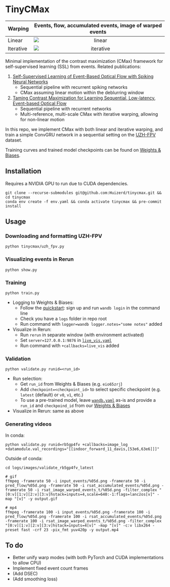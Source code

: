 # TinyCMax

|   Warping  |                             Events, flow, accumulated events, image of warped events       |
|-----------|:--------------------------------------------------------------------:|
|   Linear   | <img src="assets/linear.gif" alt="linear" style="display: block; margin: 0 auto;"> |
| Iterative  | <img src="assets/iterative.gif" alt="iterative" style="display: block; margin: 0 auto;"> |

Minimal implementation of the contrast maximization (CMax) framework for self-supervised learning (SSL) from events. Related publications:

1. [Self-Supervised Learning of Event-Based Optical Flow with Spiking Neural Networks](https://proceedings.neurips.cc/paper/2021/hash/39d4b545fb02556829aab1db805021c3-Abstract.html)
    - Sequential pipeline with recurrent spiking networks
    - CMax assuming linear motion within the deblurring window
2. [Taming Contrast Maximization for Learning Sequential, Low-latency, Event-based Optical Flow](https://openaccess.thecvf.com/content/ICCV2023/html/Paredes-Valles_Taming_Contrast_Maximization_for_Learning_Sequential_Low-latency_Event-based_Optical_Flow_ICCV_2023_paper.html)
    - Sequential pipeline with recurrent networks
    - Multi-reference, multi-scale CMax with iterative warping, allowing for non-linear motion

In this repo, we implement CMax with both linear and iterative warping, and train a simple ConvGRU network in a sequential setting on the [UZH-FPV](https://fpv.ifi.uzh.ch/) dataset.

Training curves and trained model checkpoints can be found on [Weights & Biases](https://wandb.ai/huizerd/tinycmax).

## Installation

Requires a NVIDIA GPU to run due to CUDA dependencies.

```
git clone --recurse-submodules git@github.com:Huizerd/tinycmax.git && cd tinycmax
conda env create -f env.yaml && conda activate tinycmax && pre-commit install
```

## Usage

### Downloading and formatting UZH-FPV
```
python tinycmax/uzh_fpv.py 
```

### Visualizing events in Rerun
```
python show.py
```

### Training
```
python train.py
```
- Logging to Weights & Biases:
    - Follow the [quickstart](https://docs.wandb.ai/quickstart/): sign up and run `wandb login` in the command line
    - Check you have a `logs` folder in repo root
    - Run command with `logger=wandb logger.notes="some notes"` added
- Visualize in Rerun:
    - Run `rerun` in separate window (with environment activated)
    - Set `server=127.0.0.1:9876` in [`live_vis.yaml`](config/callbacks/live_vis.yaml)
    - Run command with `+callbacks=live_vis` added

### Validation
```
python validate.py runid=<run_id>
```
- Run selection:
    - Get `run_id` from Weights & Biases (e.g. `eio65zrj`)
    - Add `checkpoint=<checkpoint_id>` to select specific checkpoint (e.g. `latest` (default) or `v0`, `v1`, etc.)
    - To use a pre-trained model, leave [`wandb.yaml`](config/logger/wandb.yaml) as-is and provide a `run_id` and `checkpoind_id` from our [Weights & Biases](https://wandb.ai/huizerd/tinycmax)
- Visualize in Rerun: same as above

### Generating videos
In conda:
```
python validate.py runid=rb5gp4fv +callbacks=image_log +datamodule.val_recordings="[[indoor_forward_11_davis,[53e6,63e6]]]"
```
Outside of conda:
```
cd logs/images/validate_rb5gp4fv_latest

# gif
ffmpeg -framerate 50 -i input_events/%05d.png -framerate 50 -i pred_flow/%05d.png -framerate 50 -i rsat_accumulated_events/%05d.png -framerate 50 -i rsat_image_warped_events_t/%05d.png -filter_complex "[0:v][1:v][2:v][3:v]hstack=inputs=4,scale=640:-1:flags=lanczos[v]" -map "[v]" -y output.gif

# mp4
ffmpeg -framerate 100 -i input_events/%05d.png -framerate 100 -i pred_flow/%05d.png -framerate 100 -i rsat_accumulated_events/%05d.png -framerate 100 -i rsat_image_warped_events_t/%05d.png -filter_complex "[0:v][1:v][2:v][3:v]hstack=inputs=4[v]" -map "[v]" -c:v libx264 -preset fast -crf 23 -pix_fmt yuv420p -y output.mp4
```

## To do

- Better unify warp modes (with both PyTorch and CUDA implementations to allow CPU)
- Implement fixed event count frames
- (Add DSEC)
- (Add smoothing loss)
